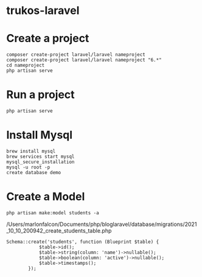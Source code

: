 # trukos-laravel

# Create a project 
```
composer create-project laravel/laravel nameproject
composer create-project laravel/laravel nameproject "6.*"
cd nameproject
php artisan serve
```

# Run a project 
```
php artisan serve
```


# Install Mysql
```
brew install mysql
brew services start mysql
mysql_secure_installation
mysql -u root -p
create database demo
```

# Create a Model
```
php artisan make:model students -a
```

/Users/marlonfalcon/Documents/php/bloglaravel/database/migrations/2021_10_10_200942_create_students_table.php
```
Schema::create('students', function (Blueprint $table) {
            $table->id();
            $table->string(column: 'name')->nullable();
            $table->boolean(column: 'active')->nullable();
            $table->timestamps();
        });
```

